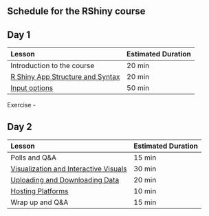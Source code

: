 ## Schedule for the RShiny course

## Day 1

| Lesson            | Estimated Duration |
|:----------------|:----------|
| Introduction to the course | 20 min | 
| [R Shiny App Structure and Syntax](lessons/01_syntax_and_structure.md) | 20 min | 
| [Input options](lessons/02_inputs.md) | 50 min |

Exercise - 

## Day 2

| Lesson          | Estimated Duration |
|:----------------|:----------|
| Polls and Q&A | 15 min |
| [Visualization and Interactive Visuals](lessons/03_visuals.md) | 30 min | 
| [Uploading and Downloading Data](lessons/04_uploading_downloading_data.md) | 20 min | 
| [Hosting Platforms](lessons/05_hosting.md) | 10 min | 
| Wrap up and Q&A | 15 min |

